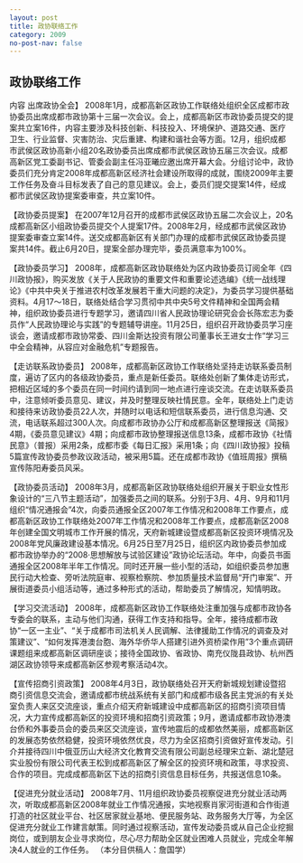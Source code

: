 ```yaml
---
layout: post
title: 政协联络工作
category: 2009
no-post-nav: false
---
```


##  政协联络工作

内容
出席政协全会】  2008年1月，成都高新区政协工作联络处组织全区成都市政协委员出席成都市政协第十三届一次会议。会上，成都高新区市政协委员提交的提案共立案16件，内容主要涉及科技创新、科技投入、环境保护、道路交通、医疗卫生、行业监督、灾害防治、灾后重建、构建和谐社会等方面。12月，组织成都市武侯区政协高新小组20名政协委员出席成都市武侯区政协五届三次会议。成都高新区党工委副书记、管委会副主任冯亚曦应邀出席开幕大会。分组讨论中，政协委员们充分肯定2008年成都高新区经济社会建设所取得的成就，围绕2009年主要工作任务及奋斗目标发表了自己的意见建议。会上，委员们提交提案14件，经成都市武侯区政协提案委审查，共立案10件。　
 
【政协委员提案】  在2007年12月召开的成都市武侯区政协五届二次会议上，20名成都高新区小组政协委员提交个人提案17件。2008年2月，经成都市武侯区政协提案委审查立案14件。送交成都高新区有关部门办理的成都市武侯区政协委员提案共14件。截止6月20日，提案全部办理完毕，委员满意率为100%。
 
【政协委员学习】  2008年，成都高新区政协联络处为区内政协委员订阅全年《四川政协报》，购买发放《关于人民政协的重要文件和重要论述选编》《统一战线理论》《中共中央关于推进农村改革发展若干重大问题的决定》，为委员学习提供基础资料。4月17～18日，联络处结合学习贯彻中共中央5号文件精神和全国两会精神，组织政协委员进行专题学习，邀请四川省人民政协理论研究会会长陈宏志为委员作“人民政协理论与实践”的专题辅导讲座。11月25日，组织召开政协委员学习座谈会，邀请成都市政协常委、四川金斯达投资有限公司董事长王进女士作“学习三中全会精神，从容应对金融危机”专题报告。
 
【走访联系政协委员】  2008年，成都高新区政协工作联络处坚持走访联系委员制度，遍访了区内的各级政协委员，重点是新任委员。联络处创新了集体走访形式，把相近区域的多个委员在同一时间约请到同一地点进行座谈交流。在走访联系委员中，注意倾听委员意见、建议，并及时整理反映社情民意。全年，联络处上门走访和接待来访政协委员22人次，并随时以电话和短信联系委员，进行信息沟通、交流，电话联系超过300人次。向成都市政协办公厅和成都高新区整理报送《简报》4期，《委员意见建议》4期；向成都市政协整理报送信息13条，成都市政协《社情民意》（普报）采用2条，成都市委《每日汇报》采用1条；向《四川政协报》投稿5篇宣传政协委员参政议政活动，被采用5篇。还在成都市政协《值班周报》撰稿宣传陈阳寿委员风采。
 
【政协委员活动】  2008年3月，成都高新区政协联络处组织开展关于职业女性形象设计的“三八节主题活动”，加强委员之间的联系。分别于3月、4月、9月和11月组织“情况通报会”4次，向委员通报全区2007年工作情况和2008年工作要点，成都高新区政协工作联络处2007年工作情况和2008年工作要点，成都高新区2008年创建全国文明城市工作开展的情况，天府新城建设暨成都高新区投资环境情况及2008年党风廉政建设基本情况。6月25日至7月25日，组织区内政协委员参加成都市政协举办的“2008·思想解放与试验区建设”政协论坛活动。年中，向委员书面通报全区2008年半年工作情况。同时还开展一些小型的活动，如组织委员参加惠民行动大检查、旁听法院庭审、视察检察院、参加质量技术监督局“开门审案”、开展街道委员小组活动等，通过多种形式的活动，帮助委员了解情况，知情明政。
 
【学习交流活动】  2008年，成都高新区政协工作联络处注重加强与成都市政协各专委会的联系，主动与他们沟通，获得工作支持和指导。全年，接待成都市政协“一区一主业”、“关于成都市司法机关人民调解、法律援助工作情况的调查及对策建议”、“如何发挥港澳台胞、海外华侨华人搭建引进外资桥梁作用”3个重点调研课题组来成都高新区调研座谈；接待全国政协、省政协、南充仪陇县政协、杭州西湖区政协领导来成都高新区参观考察活动4次。
 
【宣传招商引资政策】  2008年4月3日，政协联络处召开天府新城规划建设暨招商引资信息交流会，邀请成都市统战系统有关部门和成都市级各民主党派的有关处室负责人来区交流座谈，重点介绍天府新城建设中成都高新区的招商引资项目情况，大力宣传成都高新区的投资环境和招商引资政策；9月，邀请成都市政协港澳台侨和外事委员会的委员来区交流座谈，宣传地震后的成都依然美丽，成都高新区的发展态势依然稳健，投资环境依然优良，尽力为全区招商引资做好宣传发动。引介并接待四川中俄亚历山大经济文化教育交流有限公司副总经理宋立新、湖北楚冠实业股份有限公司代表王松到成都高新区了解全区的投资环境和政策，寻求投资、合作的项目。完成成都高新区下达的招商引资信息目标任务，共报送信息10条。
 
【促进充分就业活动】  2008年7月、11月组织政协委员视察促进充分就业活动两次，听取成都高新区2008年就业工作情况通报，实地视察肖家河街道和合作街道打造的社区就业平台、社区居家就业基地、便民服务站、政务服务大厅等，为全区促进充分就业工作建言献策。同时通过视察活动，宣传发动委员或从自己企业挖掘岗位，或到朋友企业寻求岗位，尽心尽力帮助全区就业困难人员就业，完成全年解决4人就业的工作任务。
（本分目供稿人：詹国学）